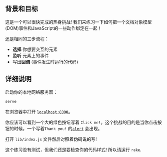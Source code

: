 ## 背景和目标

这是一个可以很快完成的热身挑战! 我们来练习一下如何把一个文档对象模型(DOM)事件和JavaScript的一些动作绑定在一起！

还是相同的三步流程：

- **选择** 你想要交互的元素
- **监听** 元素上的事件
- 写出**回调** (事件发生时运行的代码)

## 详细说明

启动你的本地网络服务器：

```bash
serve
```

在浏览器中打开 [`localhost:8000`](http://localhost:8000)。

你应该可以看到一个大的绿色按钮写着 `Click me!`。这个挑战的目的是当你点击按钮的时候，一个写着`Thank you!` 的[`alert`](https://developer.mozilla.org/en-US/docs/Web/API/Window/alert) 会出现。

打开 `lib/index.js` 文件然后对照着伪码说的写!

这个练习没有测试，但我们还是要检查你的代码样式! 所以请运行 `rake`.
